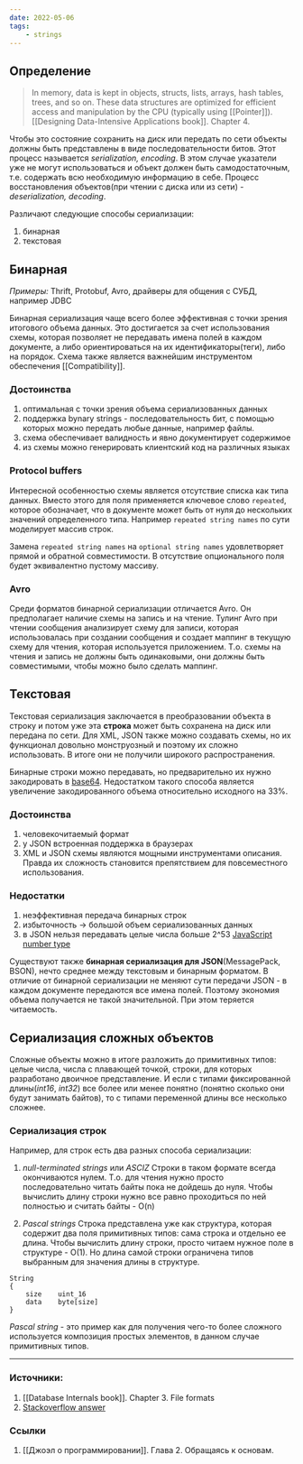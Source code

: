 ```yaml
---
date: 2022-05-06
tags:
    - strings
---
```


## Определение

> In memory, data is kept in objects, structs, lists, arrays, hash tables, trees, and so on. These data structures are optimized for efficient access and manipulation by the CPU (typically using [[Pointer]]). [[Designing Data-Intensive Applications book]]. Chapter 4.


Чтобы это состояние сохранить на диск или передать по сети объекты должны быть представлены в виде последовательности битов. Этот процесс называется *serialization, encoding*. В этом случае указатели уже не могут использоваться и объект должен быть самодостаточным, т.е. содержать всю необходимую информацию в себе. Процесс восстановления объектов(при чтении с диска или из сети) - *deserialization, decoding*. 

Различают следующие способы сериализации:
1. бинарная
1. текстовая

## Бинарная

*Примеры:* Thrift, Protobuf, Avro, драйверы для общения с СУБД, например JDBC

Бинарная сериализация чаще всего более эффективная с точки зрения итогового объема данных. Это достигается за счет использования схемы, которая позволяет не передавать имена полей в каждом документе, а либо ориентироваться на их идентификаторы(теги), либо на порядок. Схема также является важнейшим инструментом обеспечения [[Compatibility]].

### Достоинства
1. оптимальная с точки зрения объема сериализованных данных
1. поддержка bynary strings - последовательность бит, с помощью которых можно передать любые данные, например файлы.
1. схема обеспечивает валидность и явно документирует содержимое
1. из схемы можно генерировать клиентский код на различных языках

### Protocol buffers

Интересной особенностью схемы является отсутствие списка как типа данных. Вместо этого для поля применяется ключевое слово ```repeated```, которое обозначает, что в документе может быть от нуля до нескольких значений определенного типа. Например ```repeated string names``` по сути моделирует массив строк.

Замена ```repeated string names``` на ```optional string names``` удовлетворяет прямой и обратной совместимости. В отсутствие опционального поля будет эквивалентно пустому массиву.

### Avro

Среди форматов бинарной сериализации отличается Avro. Он предполагает наличие схемы на запись и на чтение. Тулинг Avro при чтении сообщения анализирует схему для записи, которая использовалась при создании сообщения и создает маппинг в текущую схему для чтения, которая используется приложением. Т.о. схемы на чтения и запись не должны быть одинаковыми, они должны быть совместимыми, чтобы можно было сделать маппинг.

## Текстовая

Текстовая сериализация заключается в преобразовании объекта в строку и потом уже эта **строка** может быть сохранена на диск или передана по сети. Для XML, JSON также можно создавать схемы, но их функционал довольно монструозный и поэтому их сложно использовать. В итоге они не получили широкого распространения.

Бинарные строки можно передавать, но предварительно их нужно закодировать в [base64](https://en.wikipedia.org/wiki/Base64). Недостатком такого способа является увеличение закодированного объема относительно исходного на 33%.

### Достоинства
1. человекочитаемый формат
1. у JSON встроенная поддержка в браузерах
1. XML и JSON схемы являются мощными инструментами описания. Правда их сложность становится препятствием для повсеместного использования.

### Недостатки
1. неэффективная передача бинарных строк
1. избыточность -> большой объем сериализованных данных
1. в JSON нельзя передавать целые числа больше 2^53 [JavaScript number type](https://developer.mozilla.org/en-US/docs/Web/JavaScript/Reference/Global_Objects/Number#number_encoding)


Существуют также **бинарная сериализация для JSON**(MessagePack, BSON), нечто среднее между текстовым и бинарным форматом. В отличие от бинарной сериализации не меняют сути передачи JSON - в каждом документе передаются все имена полей. Поэтому экономия объема получается не такой значительной. При этом теряется читаемость.

## Сериализация сложных объектов

Сложные объекты можно в итоге разложить до примитивных типов: целые числа, числа с плавающей точкой, строки, для которых разработано двоичное представление. И если с типами фиксированной длины(_int16_, _int32_) все более или менее понятно (понятно сколько они будут занимать байтов), то с типами переменной длины все несколько сложнее.

### Сериализация строк

Например, для строк есть два разных способа сериализации:

1. _null-terminated strings_ или _ASCIZ_
   Строки в таком формате всегда окончиваются нулем. Т.о. для чтения нужно просто последовательно читать байты пока не дойдешь до нуля. Чтобы вычислить длину строки нужно все равно проходиться по ней полностью и считать байты - O(n)

1. _Pascal strings_
   Строка представлена уже как структура, которая содержит два поля примитивных типов: сама строка и отдельно ее длина. Чтобы вычислить длину строки, просто читаем нужное поле в структуре - O(1). Но длина самой строки ограничена типов выбранным для значения длины в структуре.

```
String
{
    size    uint_16
    data    byte[size]
}
```

*Pascal string* - это пример как для получения чего-то более сложного используется композиция простых элементов, в данном случае примитивных типов.

---

### Источники:
1. [[Database Internals book]]. Chapter 3. File formats
2. [Stackoverflow answer](https://stackoverflow.com/a/3316779/6194366)

### Ссылки
1. [[Джоэл о программировании]]. Глава 2. Обращаясь к основам.